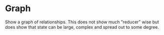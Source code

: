# Graph

Show a graph of relationships. This does not show much "reducer" wise but does
show that state can be large, complex and spread out to some degree.

